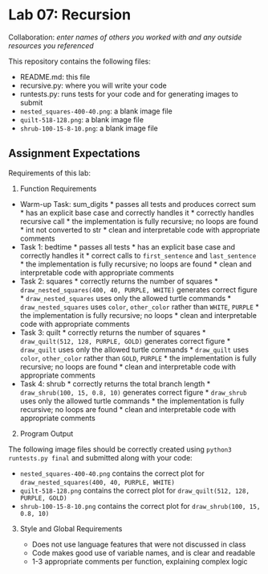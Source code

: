 # Lab 07: Recursion

Collaboration: *enter names of others you worked with and any outside resources you referenced*

This repository contains the following files:

- README.md:        this file
- recursive.py:     where you will write your code
- runtests.py:      runs tests for your code and for generating images to submit
- `nested_squares-400-40.png`:  a blank image file
- `quilt-518-128.png`:          a blank image file
- `shrub-100-15-8-10.png`:      a blank image file


## Assignment Expectations

Requirements of this lab:

1. Function Requirements
  * Warm-up Task: sum_digits
          * passes all tests and produces correct sum
          * has an explicit base case and correctly handles it 
          * correctly handles recursive call
          * the implementation is fully recursive; no loops are found
          * int not converted to str
          * clean and interpretable code with appropriate comments
  * Task 1: bedtime
          * passes all tests
          * has an explicit base case and correctly handles it
          * correct calls to `first_sentence` and `last_sentence`
          * the implementation is fully recursive; no loops are found
          * clean and interpretable code with appropriate comments
  * Task 2: squares
          * correctly returns the number of squares
          * `draw_nested_squares(400, 40, PURPLE, WHITE)` generates correct figure
          * `draw_nested_squares` uses only the allowed turtle commands
          * `draw_nested_squares` uses `color`, `other_color` rather than `WHITE`, `PURPLE`
          * the implementation is fully recursive; no loops
          * clean and interpretable code with appropriate comments
  * Task 3: quilt
          * correctly returns the number of squares
          * `draw_quilt(512, 128, PURPLE, GOLD)` generates correct figure
          * `draw_quilt` uses only the allowed turtle commands
          * `draw_quilt` uses `color`, `other_color` rather than `GOLD`, `PURPLE`
          * the implementation is fully recursive; no loops are found
          * clean and interpretable code with appropriate comments
  * Task 4: shrub
          * correctly returns the total branch length
          * `draw_shrub(100, 15, 0.8, 10)` generates correct figure
          * `draw_shrub` uses only the allowed turtle commands
          * the implementation is fully recursive; no loops are found
          * clean and interpretable code with appropriate comments


2. Program Output

The following image files should be correctly created using `python3 runtests.py final` and submitted along with your code:
   * `nested_squares-400-40.png` contains the correct plot for `draw_nested_squares(400, 40, PURPLE, WHITE)`
   * `quilt-518-128.png` contains the correct plot for `draw_quilt(512, 128, PURPLE, GOLD)`
   * `shrub-100-15-8-10.png` contains the correct plot for `draw_shrub(100, 15, 0.8, 10)`

3. Style and Global Requirements

   * Does not use language features that were not discussed in class
   * Code makes good use of variable names, and is clear and readable
   * 1-3 appropriate comments per function, explaining complex logic
   
